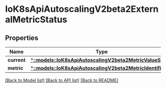 # IoK8sApiAutoscalingV2beta2ExternalMetricStatus

## Properties
Name | Type | Description | Notes
------------ | ------------- | ------------- | -------------
**current** | [***::models::IoK8sApiAutoscalingV2beta2MetricValueStatus**](io.k8s.api.autoscaling.v2beta2.MetricValueStatus.md) |  | 
**metric** | [***::models::IoK8sApiAutoscalingV2beta2MetricIdentifier**](io.k8s.api.autoscaling.v2beta2.MetricIdentifier.md) |  | 

[[Back to Model list]](../README.md#documentation-for-models) [[Back to API list]](../README.md#documentation-for-api-endpoints) [[Back to README]](../README.md)


